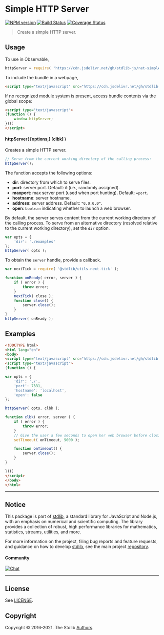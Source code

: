 <!--

@license Apache-2.0

Copyright (c) 2018 The Stdlib Authors.

Licensed under the Apache License, Version 2.0 (the "License");
you may not use this file except in compliance with the License.
You may obtain a copy of the License at

   http://www.apache.org/licenses/LICENSE-2.0

Unless required by applicable law or agreed to in writing, software
distributed under the License is distributed on an "AS IS" BASIS,
WITHOUT WARRANTIES OR CONDITIONS OF ANY KIND, either express or implied.
See the License for the specific language governing permissions and
limitations under the License.

-->

# Simple HTTP Server

[![NPM version][npm-image]][npm-url] [![Build Status][test-image]][test-url] [![Coverage Status][coverage-image]][coverage-url] <!-- [![dependencies][dependencies-image]][dependencies-url] -->

> Create a simple HTTP server.



<section class="usage">

## Usage

To use in Observable,

```javascript
httpServer = require( 'https://cdn.jsdelivr.net/gh/stdlib-js/net-simple-http-server@umd/bundle.js' )
```

To include the bundle in a webpage,

```html
<script type="text/javascript" src="https://cdn.jsdelivr.net/gh/stdlib-js/net-simple-http-server@umd/bundle.js"></script>
```

If no recognized module system is present, access bundle contents via the global scope:

```html
<script type="text/javascript">
(function () {
    window.httpServer;
})()
</script>
```

#### httpServer( \[options,] \[clbk] )

Creates a simple HTTP server.

<!-- run-disable -->

```javascript
// Serve from the current working directory of the calling process:
httpServer();
```

The function accepts the following options:

-   **dir**: directory from which to serve files.
-   **port**: server port. Default: `0` (i.e., randomly assigned).
-   **maxport**: max server port (used when port hunting). Default: `=port`.
-   **hostname**: server hostname.
-   **address**: server address. Default: `"0.0.0.0"`.
-   **open**: `boolean` indicating whether to launch a web browser.

By default, the server serves content from the current working directory of the calling process. To serve from an alternative directory (resolved relative to the current working directory), set the `dir` option.

<!-- run-disable -->

```javascript
var opts = {
    'dir': './examples'
};
httpServer( opts );
```

To obtain the `server` handle, provide a callback.

```javascript
var nextTick = require( '@stdlib/utils-next-tick' );

function onReady( error, server ) {
    if ( error ) {
        throw error;
    }
    nextTick( close );
    function close() {
        server.close();
    }
}
httpServer( onReady );
```

</section>

<!-- /.usage -->

<section class="examples">

## Examples

<!-- eslint no-undef: "error" -->

```html
<!DOCTYPE html>
<html lang="en">
<body>
<script type="text/javascript" src="https://cdn.jsdelivr.net/gh/stdlib-js/net-simple-http-server@umd/bundle.js"></script>
<script type="text/javascript">
(function () {

var opts = {
    'dir': './',
    'port': 7331,
    'hostname': 'localhost',
    'open': false
};

httpServer( opts, clbk );

function clbk( error, server ) {
    if ( error ) {
        throw error;
    }
    // Give the user a few seconds to open her web browser before closing the server...
    setTimeout( onTimeout, 5000 );

    function onTimeout() {
        server.close();
    }
}

})()
</script>
</body>
</html>
```

</section>

<!-- /.examples -->



<!-- Section for related `stdlib` packages. Do not manually edit this section, as it is automatically populated. -->

<section class="related">

</section>

<!-- /.related -->

<!-- Section for all links. Make sure to keep an empty line after the `section` element and another before the `/section` close. -->


<section class="main-repo" >

* * *

## Notice

This package is part of [stdlib][stdlib], a standard library for JavaScript and Node.js, with an emphasis on numerical and scientific computing. The library provides a collection of robust, high performance libraries for mathematics, statistics, streams, utilities, and more.

For more information on the project, filing bug reports and feature requests, and guidance on how to develop [stdlib][stdlib], see the main project [repository][stdlib].

#### Community

[![Chat][chat-image]][chat-url]

---

## License

See [LICENSE][stdlib-license].


## Copyright

Copyright &copy; 2016-2021. The Stdlib [Authors][stdlib-authors].

</section>

<!-- /.stdlib -->

<!-- Section for all links. Make sure to keep an empty line after the `section` element and another before the `/section` close. -->

<section class="links">

[npm-image]: http://img.shields.io/npm/v/@stdlib/net-simple-http-server.svg
[npm-url]: https://npmjs.org/package/@stdlib/net-simple-http-server

[test-image]: https://github.com/stdlib-js/net-simple-http-server/actions/workflows/test.yml/badge.svg
[test-url]: https://github.com/stdlib-js/net-simple-http-server/actions/workflows/test.yml

[coverage-image]: https://img.shields.io/codecov/c/github/stdlib-js/net-simple-http-server/main.svg
[coverage-url]: https://codecov.io/github/stdlib-js/net-simple-http-server?branch=main

<!--

[dependencies-image]: https://img.shields.io/david/stdlib-js/net-simple-http-server.svg
[dependencies-url]: https://david-dm.org/stdlib-js/net-simple-http-server/main

-->

[umd]: https://github.com/umdjs/umd
[es-module]: https://developer.mozilla.org/en-US/docs/Web/JavaScript/Guide/Modules

[deno-url]: https://github.com/stdlib-js/net-simple-http-server/tree/deno
[umd-url]: https://github.com/stdlib-js/net-simple-http-server/tree/umd
[esm-url]: https://github.com/stdlib-js/net-simple-http-server/tree/esm

[chat-image]: https://img.shields.io/gitter/room/stdlib-js/stdlib.svg
[chat-url]: https://gitter.im/stdlib-js/stdlib/

[stdlib]: https://github.com/stdlib-js/stdlib

[stdlib-authors]: https://github.com/stdlib-js/stdlib/graphs/contributors

[stdlib-license]: https://raw.githubusercontent.com/stdlib-js/net-simple-http-server/main/LICENSE

[environment-variable]: https://en.wikipedia.org/wiki/Environment_variable

</section>

<!-- /.links -->
